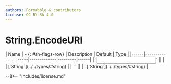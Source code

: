 ```yaml
---
authors: Formabble & contributors
license: CC-BY-SA-4.0
---
```



# String.EncodeURI

<div class="sh-parameters" markdown="1">
| Name | - {: #sh-flags-row} | Description | Default | Type |
|------|---------------------|-------------|---------|------|
| `<input>` || | | [`String`](../../types/#string) |
| `<output>` || | | [`String`](../../types/#string) |

</div>



--8<-- "includes/license.md"

